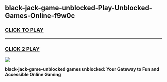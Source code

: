 
## black-jack-game-unblocked-Play-Unblocked-Games-Online-f9w0c
<h3>
<a href="https://premium76.site?title=black-jack-game-unblocked&ref=24A">CLICK TO PLAY</a></h3>
<hr>

<h3>
<a href="https://premium76.site?title=black-jack-game-unblocked&ref=24A">CLICK 2 PLAY</a>
  
</h3>

<a href="https://premium76.site?title=black-jack-game-unblocked&ref=24A"><img src="https://clearcache.store/games.png"></a>


**black-jack-game-unblocked games unblocked: Your Gateway to Fun and Accessible Online Gaming**
